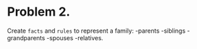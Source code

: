 # Problem 2.

Create `facts` and `rules` to represent a family:
-parents
-siblings
-grandparents
-spouses
-relatives.

